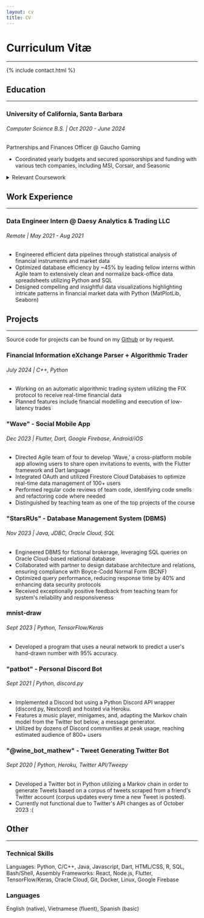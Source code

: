 ```yaml
---
layout: cv
title: CV
---
```


# Curriculum Vitæ
---

{% include contact.html %}

## Education
---

### University of California, Santa Barbara
###### Computer Science B.S. | Oct 2020 - June 2024

Partnerships and Finances Officer @ Gaucho Gaming
* Coordinated yearly budgets and secured sponsorships and funding with various tech companies, including MSI, Corsair, and Seasonic

<details>
    <summary>Relevant Coursework</summary>
    <ul>
        <li> Data Structures and Algorithms I/II (CS130A-B, F22-W23) </li>
        <li> Probability and Statistics I/II (PSTAT 120A-B, W22-S22) </li>
        <li> Intro to Computational Science (CS 111, W23) </li>
        <li> Computer Architecture (CS 154, W23) </li>
        <li> Automata Theory (CS 138, S23) </li>
        <li> Intro to Artificial Intelligence and Machine Learning (CS 165A-B, S23) </li>
        <li> Advanced Application Programming (CS 156, S23) </li>
        <li> Mobile App Development (CS 184, F23) </li>
        <li> Fundamentals of Database Systems (CS 174A, F23) </li>
        <li> Algorithms Engineering (CS 190I, W24) </li>
        <li> Operating Systems (CS 170, W24) </li>
        <li> Parallel Computing (CS 140, W24) </li>
        <li> Compiler Design (CS 160, S24) </li>
        <li> Networking and Cybersecurity (CS 177, S24) </li>
    </ul>
</details>


## Work Experience
---

### Data Engineer Intern @ Daesy Analytics & Trading LLC
###### Remote | May 2021 - Aug 2021

* Engineered efficient data pipelines through statistical analysis of financial instruments and market data
* Optimized database efficiency by ~45% by leading fellow interns within Agile team to extensively clean and normalize back-office data spreadsheets utilizing Python and SQL
* Designed compelling and insightful data visualizations highlighting intricate patterns in financial market data with Python (MatPlotLib, Seaborn)



## Projects
---

Source code for projects can be found on my [Github](https://github.com/khtran1) or by request.

### Financial Information eXchange Parser + Algorithmic Trader
###### July 2024 | C++, Python

* Working on an automatic algorithmic trading system utilizing the FIX protocol to receive real-time financial data
* Planned features include financial modelling and execution of low-latency trades


### "Wave" - Social Mobile App
###### Dec 2023 | Flutter, Dart, Google Firebase, Android/iOS

* Directed Agile team of four to develop ‘Wave,’ a cross-platform mobile app allowing users to share open invitations to events, with the Flutter framework and Dart language
* Integrated OAuth and utilized Firestore Cloud Databases to optimize real-time data management of 100+ users
* Performed regular code reviews of team code, identifying code smells and refactoring code where needed
* Distinguished by teaching team as one of the top projects of the course



### "StarsRUs" - Database Management System (DBMS)
###### Nov 2023 | Java, JDBC, Oracle Cloud, SQL

* Engineered DBMS for fictional brokerage, leveraging SQL queries on Oracle Cloud-based relational database
* Collaborated with partner to design database architecture and relations, ensuring compliance with Boyce-Codd Normal Form (BCNF)
* Optimized query performance, reducing response time by 40% and enhancing data security protocols
* Received exceptionally positive feedback from teaching team for system's reliability and responsiveness



### mnist-draw
###### Sept 2023 | Python, TensorFlow/Keras

* Developed a program that uses a neural network to predict a user's hand-drawn number with 95% accuracy.


### "patbot" - Personal Discord Bot
###### Sept 2021 | Python, discord.py

* Implemented a Discord bot using a Python Discord API wrapper (discord.py, Nextcord) and hosted via Heroku.
* Features a music player, minigames, and, adapting the Markov chain model from the Twitter bot below, a message generator.
* Utilized by dozens of Discord communities at peak usage, reaching estimated audience of 800+ users


### "@wine_bot_mathew" - Tweet Generating Twitter Bot
###### Sept 2020 | Python, Heroku, Twitter API/Tweepy

* Developed a Twitter bot in Python utilizing a Markov chain in order to generate Tweets based on a corpus of tweets scraped from a friend's Twitter account (corpus updates every time a new Tweet is posted).
* Currently not functional due to Twitter's API changes as of October 2023 :(


## Other
---

### Technical Skills
Languages: Python, C/C++, Java, Javascript, Dart, HTML/CSS, R, SQL, Bash/Shell, Assembly
Frameworks: React, Node.js, Flutter, TensorFlow/Keras, Oracle Cloud, Git, Docker, Linux, Google Firebase

### Languages
English (native), Vietnamese (fluent), Spanish (basic)
